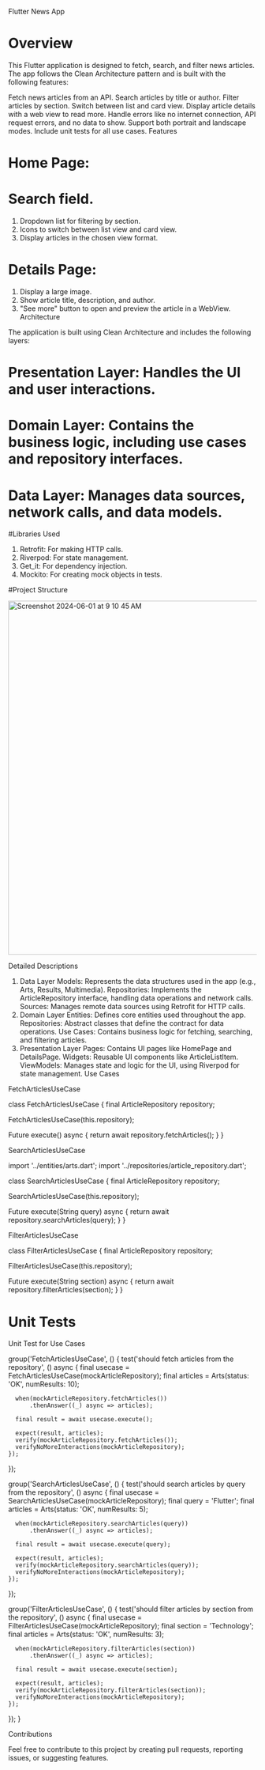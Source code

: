 Flutter News App

# Overview

This Flutter application is designed to fetch, search, and filter news articles. The app follows the Clean Architecture pattern and is built with the following features:

Fetch news articles from an API.
Search articles by title or author.
Filter articles by section.
Switch between list and card view.
Display article details with a web view to read more.
Handle errors like no internet connection, API request errors, and no data to show.
Support both portrait and landscape modes.
Include unit tests for all use cases.
Features

# Home Page:

# Search field.

1) Dropdown list for filtering by section.
2) Icons to switch between list view and card view.
3) Display articles in the chosen view format.
   
# Details Page:

1) Display a large image.
2) Show article title, description, and author.
3) "See more" button to open and preview the article in a WebView.
Architecture

The application is built using Clean Architecture and includes the following layers:

# Presentation Layer: Handles the UI and user interactions.
# Domain Layer: Contains the business logic, including use cases and repository interfaces.
# Data Layer: Manages data sources, network calls, and data models.

#Libraries Used

1) Retrofit: For making HTTP calls.
2) Riverpod: For state management.
3) Get_it: For dependency injection.
4) Mockito: For creating mock objects in tests.


#Project Structure

<img width="716" alt="Screenshot 2024-06-01 at 9 10 45 AM" src="https://github.com/Salahaddin-Mo7h/NY-Times-App/assets/103589726/6b493dc2-1b09-4ca7-81a0-431b04c3ca96">

Detailed Descriptions

1. Data Layer
Models: Represents the data structures used in the app (e.g., Arts, Results, Multimedia).
Repositories: Implements the ArticleRepository interface, handling data operations and network calls.
Sources: Manages remote data sources using Retrofit for HTTP calls.
2. Domain Layer
Entities: Defines core entities used throughout the app.
Repositories: Abstract classes that define the contract for data operations.
Use Cases: Contains business logic for fetching, searching, and filtering articles.
3. Presentation Layer
Pages: Contains UI pages like HomePage and DetailsPage.
Widgets: Reusable UI components like ArticleListItem.
ViewModels: Manages state and logic for the UI, using Riverpod for state management.
Use Cases

FetchArticlesUseCase

class FetchArticlesUseCase {
  final ArticleRepository repository;

  FetchArticlesUseCase(this.repository);

  Future<Arts> execute() async {
    return await repository.fetchArticles();
  }
}

SearchArticlesUseCase

import '../entities/arts.dart';
import '../repositories/article_repository.dart';

class SearchArticlesUseCase {
  final ArticleRepository repository;

  SearchArticlesUseCase(this.repository);

  Future<Arts> execute(String query) async {
    return await repository.searchArticles(query);
  }
}

FilterArticlesUseCase

class FilterArticlesUseCase {
  final ArticleRepository repository;

  FilterArticlesUseCase(this.repository);

  Future<Arts> execute(String section) async {
    return await repository.filterArticles(section);
  }
}

# Unit Tests

Unit Test for Use Cases

  group('FetchArticlesUseCase', () {
    test('should fetch articles from the repository', () async {
      final usecase = FetchArticlesUseCase(mockArticleRepository);
      final articles = Arts(status: 'OK', numResults: 10);

      when(mockArticleRepository.fetchArticles())
          .thenAnswer((_) async => articles);

      final result = await usecase.execute();

      expect(result, articles);
      verify(mockArticleRepository.fetchArticles());
      verifyNoMoreInteractions(mockArticleRepository);
    });
  });

  group('SearchArticlesUseCase', () {
    test('should search articles by query from the repository', () async {
      final usecase = SearchArticlesUseCase(mockArticleRepository);
      final query = 'Flutter';
      final articles = Arts(status: 'OK', numResults: 5);

      when(mockArticleRepository.searchArticles(query))
          .thenAnswer((_) async => articles);

      final result = await usecase.execute(query);

      expect(result, articles);
      verify(mockArticleRepository.searchArticles(query));
      verifyNoMoreInteractions(mockArticleRepository);
    });
  });

  group('FilterArticlesUseCase', () {
    test('should filter articles by section from the repository', () async {
      final usecase = FilterArticlesUseCase(mockArticleRepository);
      final section = 'Technology';
      final articles = Arts(status: 'OK', numResults: 3);

      when(mockArticleRepository.filterArticles(section))
          .thenAnswer((_) async => articles);

      final result = await usecase.execute(section);

      expect(result, articles);
      verify(mockArticleRepository.filterArticles(section));
      verifyNoMoreInteractions(mockArticleRepository);
    });
  });
}

Contributions

Feel free to contribute to this project by creating pull requests, reporting issues, or suggesting features.
